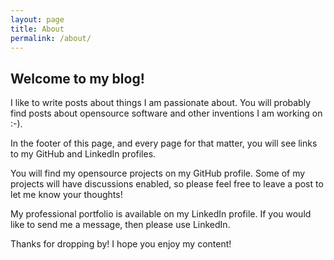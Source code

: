```yaml
---
layout: page
title: About
permalink: /about/
---
```


## Welcome to my blog! 

I like to write posts about things I am passionate about. You will probably find posts about opensource software and other inventions I am working on :-). 

In the footer of this page, and every page for that matter, you will see links to my GitHub and LinkedIn profiles.

You will find my opensource projects on my GitHub profile. Some of my projects will have discussions enabled, so please feel free to leave a post to let me know your thoughts! 

My professional portfolio is available on my LinkedIn profile. If you would like to send me a message, then please use LinkedIn.


Thanks for dropping by! I hope you enjoy my content!
